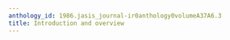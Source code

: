 ```yaml
---
anthology_id: 1986.jasis_journal-ir0anthology0volumeA37A6.3
title: Introduction and overview
---
```

